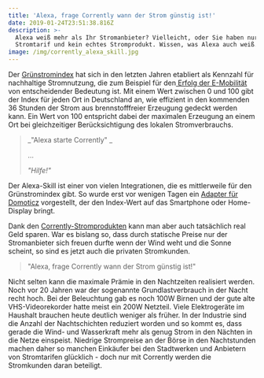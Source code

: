 ```yaml
---
title: 'Alexa, frage Corrently wann der Strom günstig ist!'
date: 2019-01-24T23:51:38.816Z
description: >-
  Alexa weiß mehr als Ihr Stromanbieter? Vielleicht, oder Sie haben nur einen
  Stromtarif und kein echtes Stromprodukt. Wissen, was Alexa auch weiß...
image: /img/corrently_alexa_skill.jpg
---
```

Der [Grünstromindex](https://www.corrently.de/hintergrund/gruenstromindex/index.html) hat sich in den letzten Jahren etabliert als Kennzahl für nachhaltige Stromnutzung, die zum Beispiel für den[ Erfolg der E-Mobilität](https://www.ratgeber-elektroautos.de/elektromobilisten-service.php) von entscheidender Bedeutung ist. Mit einem Wert zwischen 0 und 100 gibt der Index für jeden Ort in Deutschland an, wie effizient in den kommenden 36 Stunden der Strom aus brennstofffreier Erzeugung gedeckt werden kann. Ein Wert von 100 entspricht dabei der maximalen Erzeugung an einem Ort bei gleichzeitiger Berücksichtigung des lokalen Stromverbrauchs.

> _"Alexa starte Corrently" _
>
> ...  
>
> _"Hilfe!"_

Der Alexa-Skill ist einer von vielen Integrationen, die es mittlerweile für den Grünstromindex gibt. So wurde erst vor wenigen Tagen ein [Adapter für  Domoticz](https://www.corrently.de/integration/smarthome/domoticz/index.html) vorgestellt, der den Index-Wert auf das Smartphone oder Home-Display bringt. 

Dank den [Corrently-Stromprodukten](https://stromtarif.shop/)  kann man aber auch tatsächlich real Geld sparen. War es bislang so, dass durch statische Preise nur der Stromanbieter sich freuen durfte wenn der Wind weht und die Sonne scheint, so sind es jetzt auch die privaten Stromkunden. 

> "Alexa, frage Corrently wann der Strom günstig ist!"

Nicht selten kann die maximale Prämie in den Nachtzeiten realisiert werden. Noch vor 20 Jahren war der sogenannte Grundlastverbrauch in der Nacht recht hoch. Bei der Beleuchtung gab es noch 100W Birnen und der gute alte VHS-Videorekorder hatte meist ein 200W Netzteil. Viele Elektrogeräte im Haushalt brauchen heute deutlich weniger als früher. In der Industrie sind die Anzahl der Nachtschichten reduziert worden und so kommt es, dass gerade die Wind- und Wasserkraft mehr als genug Strom in den Nächten in die Netze einspeist. Niedrige Strompreise an der Börse in den Nachtstunden machen daher so manchen Einkäufer bei den Stadtwerken und Anbietern von Stromtarifen glücklich - doch nur mit Corrently werden die Stromkunden  daran beteiligt.

